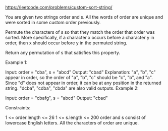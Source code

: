 https://leetcode.com/problems/custom-sort-string/

You are given two strings order and s. All the words of order are unique and were sorted in some custom order previously.

Permute the characters of s so that they match the order that order was sorted. More specifically, if a character x occurs before a character y in order, then x should occur before y in the permuted string.

Return any permutation of s that satisfies this property.

 

Example 1:

Input: order = "cba", s = "abcd"
Output: "cbad"
Explanation: 
"a", "b", "c" appear in order, so the order of "a", "b", "c" should be "c", "b", and "a". 
Since "d" does not appear in order, it can be at any position in the returned string. "dcba", "cdba", "cbda" are also valid outputs.
Example 2:

Input: order = "cbafg", s = "abcd"
Output: "cbad"
 

Constraints:

1 <= order.length <= 26
1 <= s.length <= 200
order and s consist of lowercase English letters.
All the characters of order are unique.
